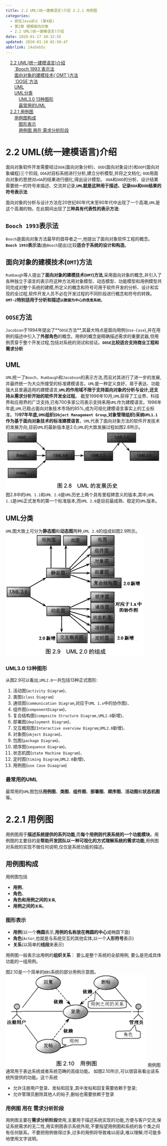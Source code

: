 ```yaml
---
title: 2.2 UML(统一建模语言)介绍 2.2.1 用例图
categories: 
  - 疯狂Java讲义 (第4版)
  - 第2章 理解面向对象
  - 2.2 UML(统一建模语言)介绍
date: 2020-01-17 10:32:55
updated: 2020-01-18 02:58:47
abbrlink: 14a5eb5c
---
```

<div id='my_toc'><a href="/JavaReadingNotes/14a5eb5c/#2-2-UML-统一建模语言-介绍" class="header_1">2.2 UML(统一建模语言)介绍</a>&nbsp;<br><a href="/JavaReadingNotes/14a5eb5c/#-Booch-1993-表示法" class="header_2">`Booch 1993`表示法</a>&nbsp;<br><a href="/JavaReadingNotes/14a5eb5c/#面向对象的建模技术-OMT-方法" class="header_2">面向对象的建模技术(`OMT`)方法</a>&nbsp;<br><a href="/JavaReadingNotes/14a5eb5c/#-OOSE-方法" class="header_2">`OOSE`方法</a>&nbsp;<br><a href="/JavaReadingNotes/14a5eb5c/#UML" class="header_2">UML</a>&nbsp;<br><a href="/JavaReadingNotes/14a5eb5c/#UML分类" class="header_2">UML分类</a>&nbsp;<br><a href="/JavaReadingNotes/14a5eb5c/#UML3-0-13种图形" class="header_3">UML3.0 13种图形</a>&nbsp;<br><a href="/JavaReadingNotes/14a5eb5c/#最常用的UML" class="header_3">最常用的UML</a>&nbsp;<br><a href="/JavaReadingNotes/14a5eb5c/#2-2-1-用例图" class="header_1">2.2.1 用例图</a>&nbsp;<br><a href="/JavaReadingNotes/14a5eb5c/#用例图构成" class="header_2">用例图构成</a>&nbsp;<br><a href="/JavaReadingNotes/14a5eb5c/#图形表示" class="header_3">图形表示</a>&nbsp;<br><a href="/JavaReadingNotes/14a5eb5c/#用例图-用在-需求分析阶段" class="header_3">用例图 用在 需求分析阶段</a>&nbsp;<br></div>
<style>.header_1{margin-left: 1em;}.header_2{margin-left: 2em;}.header_3{margin-left: 3em;}.header_4{margin-left: 4em;}.header_5{margin-left: 5em;}.header_6{margin-left: 6em;}</style>
<!--more-->
<script>if (navigator.platform.search('arm')==-1){document.getElementById('my_toc').style.display = 'none';}var e,p = document.getElementsByTagName('p');while (p.length>0) {e = p[0];e.parentElement.removeChild(e);}</script>

<!--end-->
# 2.2 UML(统一建模语言)介绍
面向对象软件开发需要经过`OOA`(面向对象分析)、`OOD`(面向对象设计)和`OOP`(面向对象编程)三个阶段,
`OOA`对目标系统进行分析,建立分析模型,并将之文档化;
`OOD`用面向对象的思想对`oOA`的结果进行细化,得出设计模型。
`OOA`和`OOD`的分析、设计结果需要统一的符号来描述、交流并记录,**`UML`就是这种用于描述、记录`OOA`和`OOD`结果的符号表示法**

面向对象的分析与设计方法在20世纪80年代末至90年代中出现了一个高潮,`UML`是这个高潮的物。在此期间出现了**三种具有代表性的表示方法**:
## `Booch 1993`表示法
`Booch`是面向对象方法最早的倡导者之一,他提出了面向对象软件工程的概念。**`Booch 1993`表示法**(由`Booch`提出)比较**适合于系统的设计和构造**。
## 面向对象的建模技术(`OMT`)方法
`Rumbaugh`等人提出了**面向对象的建模技术(`OMT`)方法**,采用面向对象的概念,并引入了各种独立于语言的表示符这种方法用对象模型、动态模型、功能模型和用例模型共同完成对整个系统的建模,所定义的概念和符号可用于软件开发的分析、设计和实现的全过程,软件开发人员不必在开发过程的不同阶段进行概念和符号的转换。**`OMT-2`特别适用于分析和描述`以数据为中心的信息系统`**。
## `OOSE`方法
`Jacobson`于1994年提出了**`OOSE`方法**,其最大特点是面向用例(`Use-Case`),并在用例的描述中引入了**外部角色**的概念。用例的概念是精确描述需求的重要武器,但用例贯穿于整个开发过程,包括对系统的测试和验证。**`OOSE`比较适合支持商业工程和需求分析**
## UML
`UML`统一了`Booch`、`Rumbaugh`和`Jacobson`的表示方法,而且对其进行了进一步的发展,并最终统一为大众所接受的标准建模语言。`UML`是一种定义良好、易于表达、功能强大且普遍适用的建模语言,**`UML`的作用域不限于支持面向对象的分析与设计,还支持从需求分析开始的软件开发全过程**。
截至1996年10月,`UML`获得了工业界、科技界和应用界的广泛支持,已有700多家公司表示支持釆用`UML`作为建模语言。1996年年底,`UML`已稳占面向对象技术市场的85%,成为可视化建模语言事实上的工业标准。19**97年年底,`OMG`组织(`Object Management Group`,对象管理组织)采纳`UML1.1`作为基于面向对象技术的标准建模语言**。`UML`代表了面向对象方法的软件开发技术的发展方向,目前`UML`的最新版本是2.0,`UML`的大致发展过程如图2.8所示。
![这里有一张图片](https://raw.githubusercontent.com/lanlan2017/images/master/CrazyJavaHandout4/Chapter2/2.2.0/1.png)
图2.8中的`UML 1.1`和`UML 2.0`是`UML`历史上两个具有里程碑意义的版本,其中,`UML 1.1`是`OMG`正式发布的第一个标准版本,而`UML 2.0`是目前最成熟、稳定的`UML`版本。
## UML分类
`UML`图大致上可分为**静态图**和**动态图**两种,`UML 2.0`的组成如图2.9所示。
![这里有一张图片](https://raw.githubusercontent.com/lanlan2017/images/master/CrazyJavaHandout4/Chapter2/2.2.0/2.png)
### UML3.0 13种图形
从图2.9可以看出,`UML2.0`一共包括13种正式图形:
1. 活动图(`activity Diagram`)、
2. 类图(`class Diagram`)
3. 通信图(`communication Diagram`,对应于`UML 1.x`中的协作图)、
4. 组件图(`componentDiagram`)、
5. 复合结构图(`composite Structure Diagram,UML2.0`新增)、
6. 部署图(`deployment Diagram`)、
7. 交互概观图(`Interactive overview Diagram`,`UML2.0`新增)、
8. 对象图(`object Diagram`)、
9. 包图(`package Diagram`)、
10. 顺序图(`sequence Diagram`)、
11. 状态机图(`state Machine Diagram`)、
12. 定时图(`timing Diagram`,`UML2.0`新增)、
13. 用例图(`use Case Diaagram`)

### 最常用的UML
最常用的`UML`图包括**用例图**、**类图**、**组件图**、**部署图**、**顺序图**、**活动图**和**状态机图**等。
<!-- CrazyJavaHandout4/Chapter2/2.2.0/ -->

# 2.2.1 用例图
用例图用于**描述系统提供的系列功能**,而**每个用例则代表系统的一个功能模块**。用例图的主要目的是**帮助开发团队以一种可视化的方式理解系统的需求功能**,用例图对系统的实现不做任何说明,仅仅是系统功能的描述。
## 用例图构成
用例图包括
- **用例**、
- **角色**、
- **角色和用例之间的`关系`**,
- **用例之间的`关系`**。

### 图形表示
- **用例**(以一个**椭圆**表示,**用例的名称放在椭圆的中心**或椭圆下面)
- **角色**(`Actor`,也就是与系统交互的其他实体,以一个**人形符号**表示)
- **关系**(以简单的**线段**来表示)

用例图一般表示出用例的**组织关系**：
要么是整个系统的全部用例,
要么是完成具体功能的一组用例。

图2.10是一个简单的`BBS`系统的部分用例示意图。
![这里有一张图片](https://raw.githubusercontent.com/lanlan2017/images/master/CrazyJavaHandout4/Chapter2/2.2.1/1.png)
用例图通常用于表达系统或者系统范畴的高级功能。
如图2.10所示,可以很容易看出该系统所提供的功能。这个系统
- 允许注册用户登录、发帖和回复,其中发帖和回复需要依赖于登录;
- 允许管理员删除其他人的帖子,删帖也需要依赖于登录
### 用例图 用在 需求分析阶段
用例图主要在**需求分析阶段**使用,主要用于描述系统实现的功能,方便与客户交流,保证系统需求的无二性,用实例图表示系统外观,不要指望用例图和系统的各个类之间有任何联系。不要把用例做得过多,过多的用例将导致难以阅读,难以理解;尽可能多地使用文字说明。


